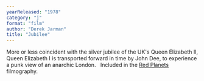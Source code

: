 ```yaml
---
yearReleased: "1978"
category: "j"
format: "film"
author: "Derek Jarman"
title: "Jubilee"
---
```

More or less coincident with the silver jubilee of the  UK's Queen Elizabeth II, Queen Elizabeth I is transported forward in time by  John Dee, to experience a punk view of an anarchic London.
 
Included in the <a href="biblio.htm#Red Planets">Red  Planets</a> filmography.
 